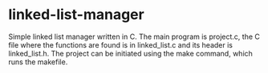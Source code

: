 # linked-list-manager
Simple linked list manager written in C. The main program is project.c, the C file where the functions are found is in linked_list.c and its header is linked_list.h.
The project can be initiated using the make command, which runs the makefile.

